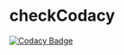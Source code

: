 # checkCodacy

[![Codacy Badge](https://api.codacy.com/project/badge/Grade/de9ff853939f4d14af2c65b227a11226)](https://app.codacy.com/gh/gal20040/checkCodacy?utm_source=github.com&utm_medium=referral&utm_content=gal20040/checkCodacy&utm_campaign=Badge_Grade)